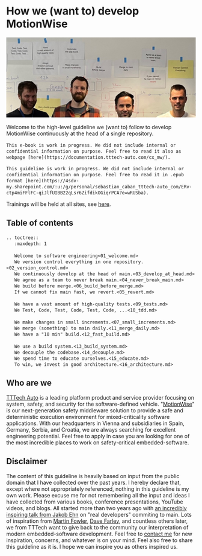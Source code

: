 # How we (want to) develop MotionWise

![Welcome](img/home.jpg)

Welcome to the high-level guideline we (want to) follow to develop MotionWise continuously at the head of a single repository.

```{only} epub
This e-book is work in progress. We did not include internal or confidential information on purpose. Feel free to read it also as webpage [here](https://documentation.tttech-auto.com/cx_mw/).  
```
```{only} not epub
This guideline is work in progress. We did not include internal or confidential information on purpose. Feel free to read it in .epub format [here](https://4sdv-my.sharepoint.com/:u:/g/personal/sebastian_caban_tttech-auto_com/ERv-ctp4miFFlFC-qiJlfUIBB22qLsr6ZifdikOGiqrPCA?e=wRUSba). 
```

Trainings will be held at all sites, see [here](https://4sdv.sharepoint.com/sites/TTTechAuto-LearningManagementSystem/SitePages/how_we_develop_motionwise.aspx).

## Table of contents

```{eval-rst}
.. toctree::
   :maxdepth: 1

   Welcome to software engineering<01_welcome.md>
   We version control everything in one repository.<02_version_control.md>
   We continuously develop at the head of main.<03_develop_at_head.md>
   We agree as a team to never break main.<04_never_break_main.md>
   We build before merge.<06_build_before_merge.md>
   If we cannot fix main fast, we revert.<05_revert.md>
   
   We have a vast amount of high-quality tests.<09_tests.md>
   We Test, Code, Test, Code, Test, Code, ...<10_tdd.md>
   
   We make changes in small increments.<07_small_increments.md>
   We merge (something) to main daily.<11_merge_daily.md>
   We have a "10 min" build.<12_fast_build.md>
   
   We use a build system.<13_build_system.md>
   We decouple the codebase.<14_decouple.md>
   We spend time to educate ourselves.<15_educate.md>
   To win, we invest in good architecture.<16_architecture.md>
```

## Who are we

[TTTech Auto](https://www.tttech-auto.com/) is a leading platform product and service provider focusing on system, safety, and security for the software-defined vehicle. "[MotionWise](https://www.tttech-auto.com/software-products/motionwise-safety-middleware)" is our next-generation safety middleware solution to provide a safe and deterministic execution environment for mixed-criticality software applications. With our headquarters in Vienna and subsidiaries in Spain, Germany, Serbia, and Croatia, we are always searching for excellent engineering potential. Feel free to apply in case you are looking for one of the most incredible places to work on safety-critical embedded-software.

## Disclaimer

The content of this guideline is heavily based on input from the public domain that I have collected over the past years. I hereby declare that, except where not appropriately referenced, nothing in this guideline is my own work. Please excuse me for not remembering all the input and ideas I have collected from various books, conference presentations, YouTube videos, and blogs. All started more than two years ago with [an incredibly inspiring talk from Jakob Ehn](https://www.youtube.com/watch?v=hL1OZfgoZGk&t=105s) on "real developers" commiting to main. Lots of inspiration from [Martin Fowler](https://martinfowler.com/articles/branching-patterns.html), [Dave Farley](https://www.youtube.com/@ContinuousDelivery), and countless others later, we from TTTech want to give back to the community our interpretation of modern embedded-software development. Feel free to [contact me](mailto:sebastian.caban@tttech-auto.com) for new inspiration, concerns, and whatever is on your mind. Feel also free to share this guideline as it is. I hope we can inspire you as others inspired us.
